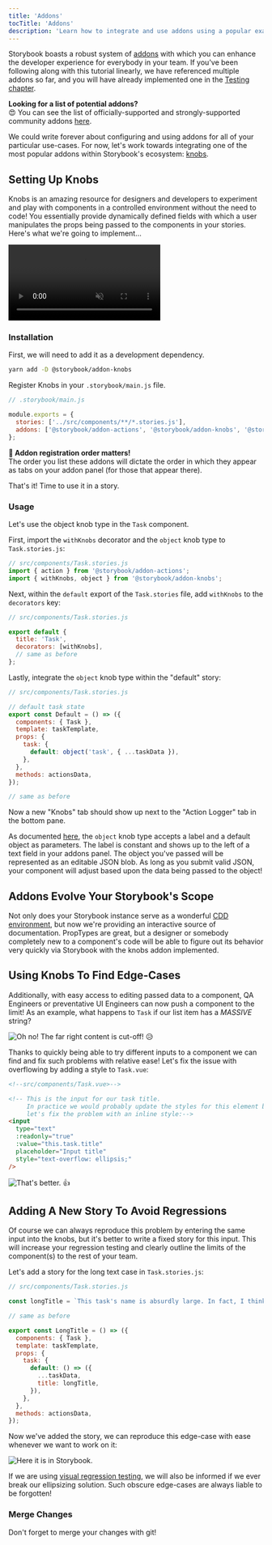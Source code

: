 ```yaml
---
title: 'Addons'
tocTitle: 'Addons'
description: 'Learn how to integrate and use addons using a popular example'
---
```


Storybook boasts a robust system of [addons](https://storybook.js.org/addons/introduction/) with which you can enhance the developer experience for
everybody in your team. If you've been following along with this tutorial linearly, we have referenced multiple addons so far, and you will have already implemented one in the [Testing chapter](/vue/en/test/).

<div class="aside">
<strong>Looking for a list of potential addons?</strong>
<br/>
😍 You can see the list of officially-supported and strongly-supported community addons <a href="https://storybook.js.org/addons">here</a>.
</div>

We could write forever about configuring and using addons for all of your particular use-cases. For now, let's work towards integrating one of the most popular addons within Storybook's ecosystem: [knobs](https://github.com/storybooks/storybook/tree/master/addons/knobs).

## Setting Up Knobs

Knobs is an amazing resource for designers and developers to experiment and play with components in a controlled environment without the need to code! You essentially provide dynamically defined fields with which a user manipulates the props being passed to the components in your stories. Here's what we're going to implement...

<video autoPlay muted playsInline loop>
  <source
    src="/intro-to-storybook/addon-knobs-demo.mp4"
    type="video/mp4"
  />
</video>

### Installation

First, we will need to add it as a development dependency.

```bash
yarn add -D @storybook/addon-knobs
```

Register Knobs in your `.storybook/main.js` file.

```javascript
// .storybook/main.js

module.exports = {
  stories: ['../src/components/**/*.stories.js'],
  addons: ['@storybook/addon-actions', '@storybook/addon-knobs', '@storybook/addon-links'],
};
```

<div class="aside">
<strong>📝 Addon registration order matters!</strong>
<br/>
The order you list these addons will dictate the order in which they appear as tabs on your addon panel (for those that appear there).
</div>

That's it! Time to use it in a story.

### Usage

Let's use the object knob type in the `Task` component.

First, import the `withKnobs` decorator and the `object` knob type to `Task.stories.js`:

```javascript
// src/components/Task.stories.js
import { action } from '@storybook/addon-actions';
import { withKnobs, object } from '@storybook/addon-knobs';
```

Next, within the `default` export of the `Task.stories` file, add `withKnobs` to the `decorators` key:

```javascript
// src/components/Task.stories.js

export default {
  title: 'Task',
  decorators: [withKnobs],
  // same as before
};
```

Lastly, integrate the `object` knob type within the "default" story:

```javascript
// src/components/Task.stories.js

// default task state
export const Default = () => ({
  components: { Task },
  template: taskTemplate,
  props: {
    task: {
      default: object('task', { ...taskData }),
    },
  },
  methods: actionsData,
});

// same as before
```

Now a new "Knobs" tab should show up next to the "Action Logger" tab in the bottom pane.

As documented [here](https://github.com/storybooks/storybook/tree/master/addons/knobs#object), the `object` knob type accepts a label and a default object as parameters. The label is constant and shows up to the left of a text field in your addons panel. The object you've passed will be represented as an editable JSON blob. As long as you submit valid JSON, your component will adjust based upon the data being passed to the object!

## Addons Evolve Your Storybook's Scope

Not only does your Storybook instance serve as a wonderful [CDD environment](https://www.componentdriven.org/), but now we're providing an interactive source of documentation. PropTypes are great, but a designer or somebody completely new to a component's code will be able to figure out its behavior very quickly via Storybook with the knobs addon implemented.

## Using Knobs To Find Edge-Cases

Additionally, with easy access to editing passed data to a component, QA Engineers or preventative UI Engineers can now push a component to the limit! As an example, what happens to `Task` if our list item has a _MASSIVE_ string?

![Oh no! The far right content is cut-off!](/intro-to-storybook/addon-knobs-demo-edge-case.png) 😥

Thanks to quickly being able to try different inputs to a component we can find and fix such problems with relative ease! Let's fix the issue with overflowing by adding a style to `Task.vue`:

```html
<!--src/components/Task.vue>-->

<!-- This is the input for our task title. 
     In practice we would probably update the styles for this element but for this tutorial, 
     let's fix the problem with an inline style:-->
<input
  type="text"
  :readonly="true"
  :value="this.task.title"
  placeholder="Input title"
  style="text-overflow: ellipsis;"
/>
```

![That's better.](/intro-to-storybook/addon-knobs-demo-edge-case-resolved.png) 👍

## Adding A New Story To Avoid Regressions

Of course we can always reproduce this problem by entering the same input into the knobs, but it's better to write a fixed story for this input. This will increase your regression testing and clearly outline the limits of the component(s) to the rest of your team.

Let's add a story for the long text case in `Task.stories.js`:

```javascript
// src/components/Task.stories.js

const longTitle = `This task's name is absurdly large. In fact, I think if I keep going I might end up with content overflow. What will happen? The star that represents a pinned task could have text overlapping. The text could cut-off abruptly when it reaches the star. I hope not!`;

// same as before

export const LongTitle = () => ({
  components: { Task },
  template: taskTemplate,
  props: {
    task: {
      default: () => ({
        ...taskData,
        title: longTitle,
      }),
    },
  },
  methods: actionsData,
});
```

Now we've added the story, we can reproduce this edge-case with ease whenever we want to work on it:

![Here it is in Storybook.](/intro-to-storybook/addon-knobs-demo-edge-case-in-storybook.png)

If we are using [visual regression testing](/vue/en/test/), we will also be informed if we ever break our ellipsizing solution. Such obscure edge-cases are always liable to be forgotten!

### Merge Changes

Don't forget to merge your changes with git!

<!-- this is commented based on the restructuring that was introduced with pr 341. Once 6.0 lands this needs to be added back based on controls.-->

<!-- ## Sharing Addons With The Team

Knobs is a great way to get non-developers playing with your components and stories. However, it can be difficult for them to run the Storybook on their local machine. That's why deploying your storybook to an online location can be really helpful. In the next chapter we'll do just that! -->
